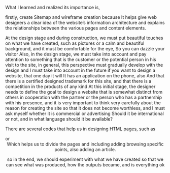 What I learned and realized its importance is,

firstly, create Sitemap and wireframe creation because It helps give web designers a clear idea of the website’s information architecture and explains the relationships between the various pages and content elements.

At the design stage and during construction, we must put beautiful touches on what we have created, such as pictures or a calm and beautiful background, and it must be comfortable for the eye, So you can dazzle your visitor Also, in the design stage, we must take into account and pay attention to something that is the customer or the potential person in his visit to the site, in general, this perspective must gradually develop with the design and I must take into account in the future if you want to design a website, that one day it will It has an application on the phone, also And that there is a certified designed trademark for this site, and that there is a competition in the products of any kind At this initial stage, the designer needs to define the goal to design a website that is somewhat distinct from others in cooperation with the partner or the person who has a partnership with his presence, and it is very important to think very carefully about the reason for creating the site so that it does not become worthless, and I must ask myself whether it is commercial or advertising Should it be international or not, and in what language should it be available?

There are several codes that help us in designing HTML pages, such as <nav> or <article> <header> Which helps us to divide the pages and including adding browsing specific points, also adding an article.

so in the end, we should experiment with what we have created so that we can see what was produced, how the outputs became, and is everything ok
